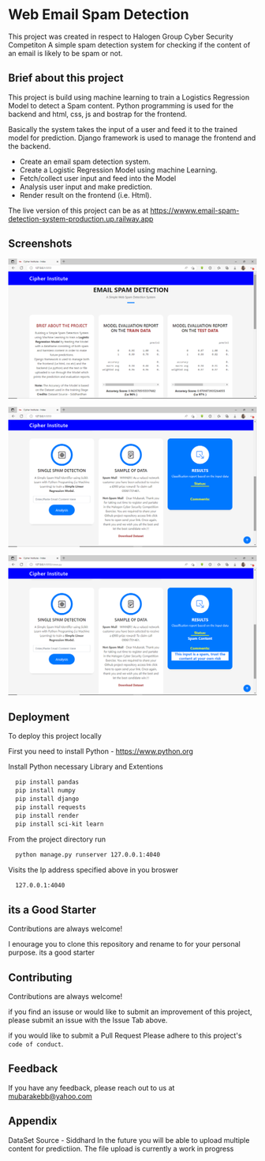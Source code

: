 # Web Email Spam Detection
This project was created in respect to Halogen Group Cyber Security Competiton
A simple spam detection system for checking if the content of an email is likely to be spam or not.


## Brief about this project
This project is build using machine learning to train a Logistics Regression Model to detect a Spam content.
Python programming is used for the backend and html, css, js and bostrap for the frontend.

Basically the system takes the input of a user and feed it
to the trained model for prediction. Django framework is used to manage the frontend and the backend.

* Create an email spam detection system.
* Create a Logistic Regression Model using machine Learning.
* Fetch/collect user input and feed into the Model
* Analysis user input and make prediction.
* Render result on the frontend (i.e. Html).

The live version of this project can be as at https://wwww.email-spam-detection-system-production.up.railway.app

## Screenshots

![App Screenshot](https://github.com/mubarakebb/Email-Spam-Detection-System/blob/main/static/img/ScreenShots.png)

![App Screenshot](https://github.com/mubarakebb/Email-Spam-Detection-System/blob/main/static/img/ScreenShots%202.png)

![App Screenshot](https://github.com/mubarakebb/Email-Spam-Detection-System/blob/main/static/img/ScreenShots%203.png)


## Deployment

To deploy this project locally

First you need to install Python - https://www.python.org

Install Python necessary Library and Extentions
```bash
  pip install pandas
  pip install numpy
  pip install django
  pip install requests
  pip install render
  pip install sci-kit learn
```

From the project directory run
```bash
  python manage.py runserver 127.0.0.1:4040 
```

Visits the Ip address specified above in you broswer
```bash
  127.0.0.1:4040
```

## its a Good Starter

Contributions are always welcome!

I enourage you to clone this repository and rename to for
your personal purpose. its a good starter
## Contributing

Contributions are always welcome!

if you find an issuse or would like to submit an improvement
of this project, please submit an issue with the Issue Tab above.

if you would like to submit a Pull Request Please adhere to this project's `code of conduct`.


## Feedback

If you have any feedback, please reach out to us at mubarakebb@yahoo.com


## Appendix
DataSet Source - Siddhard
In the future you will be able to upload multiple content for
predictiion.
The file upload is currently a work in progress

